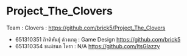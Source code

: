 # Project_The_Clovers

Team : Clovers : https://github.com/brick5/Project_The_Clovers
- 651310351 กิจติพันธุ์ ด้วงเกตุ : Game Design
https://github.com/brick5
- 651310354 ชนม์ชนก โหรา : N/A
https://github.com/ItsGlazzy
